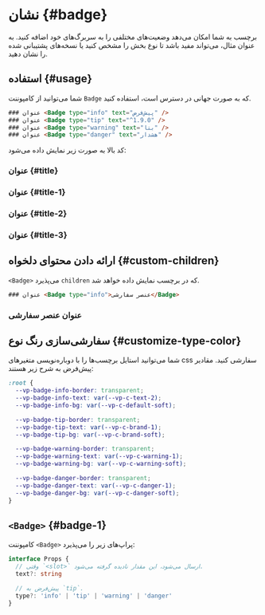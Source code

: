 # نشان {#badge}

برچسب به شما امکان می‌دهد وضعیت‌های مختلفی را به سربرگ‌های خود اضافه کنید. به عنوان مثال، می‌تواند مفید باشد تا نوع بخش را مشخص کنید یا نسخه‌های پشتیبانی شده را نشان دهید.

## استفاده {#usage}

شما می‌توانید از کامپوننت `Badge` که به صورت جهانی در دسترس است، استفاده کنید.

```html
### عنوان <Badge type="info" text="پیش‌فرض" />
### عنوان <Badge type="tip" text="^1.9.0" />
### عنوان <Badge type="warning" text="بتا" />
### عنوان <Badge type="danger" text="هشدار" />
```

کد بالا به صورت زیر نمایش داده می‌شود:

### عنوان <Badge type="info" text="پیش‌فرض" /> {#title}

### عنوان <Badge type="tip" text="^1.9.0" /> {#title-1}

### عنوان <Badge type="warning" text="بتا" /> {#title-2}

### عنوان <Badge type="danger" text="هشدار" /> {#title-3}

## ارائه دادن محتوای دلخواه {#custom-children}

`<Badge>` می‌پذیرد `children` که در برچسب نمایش داده خواهد شد.

```html
### عنوان <Badge type="info">عنصر سفارشی</Badge>
```

### عنوان <Badge type="info">عنصر سفارشی</Badge>

## سفارشی‌سازی رنگ نوع {#customize-type-color}

شما می‌توانید استایل برچسب‌ها را با دوباره‌نویسی متغیرهای css سفارشی کنید. مقادیر پیش‌فرض به شرح زیر هستند:

```css
:root {
  --vp-badge-info-border: transparent;
  --vp-badge-info-text: var(--vp-c-text-2);
  --vp-badge-info-bg: var(--vp-c-default-soft);

  --vp-badge-tip-border: transparent;
  --vp-badge-tip-text: var(--vp-c-brand-1);
  --vp-badge-tip-bg: var(--vp-c-brand-soft);

  --vp-badge-warning-border: transparent;
  --vp-badge-warning-text: var(--vp-c-warning-1);
  --vp-badge-warning-bg: var(--vp-c-warning-soft);

  --vp-badge-danger-border: transparent;
  --vp-badge-danger-text: var(--vp-c-danger-1);
  --vp-badge-danger-bg: var(--vp-c-danger-soft);
}
```

## `<Badge>` {#badge-1}

کامپوننت `<Badge>` پراپ‌های زیر را می‌پذیرد:

```ts
interface Props {
  // وقتی `<slot>` ارسال می‌شود، این مقدار نادیده گرفته می‌شود.
  text?: string

  // پیش‌فرض به `tip`.
  type?: 'info' | 'tip' | 'warning' | 'danger'
}
```
